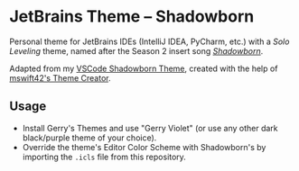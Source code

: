 # JetBrains Theme – Shadowborn
Personal theme for JetBrains IDEs (IntelliJ IDEA, PyCharm, etc.) with a *Solo Leveling* theme, named after the Season 2 insert song [*Shadowborn*](https://www.youtube.com/watch?v=N6xMg5CzJLI).

Adapted from my [VSCode Shadowborn Theme](https://github.com/RyzenFromFire/vscode-shadowborn), created with the help of [mswift42's Theme Creator](https://github.com/mswift42/themecreator).

## Usage
- Install Gerry's Themes and use "Gerry Violet" (or use any other dark black/purple theme of your choice).
- Override the theme's Editor Color Scheme with Shadowborn's by importing the `.icls` file from this repository.